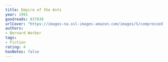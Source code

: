 ```yaml
---
title: Empire of the Ants
year: 1991
goodreads: 837039
urlCover: "https://images-na.ssl-images-amazon.com/images/S/compressed.photo.goodreads.com/books/1388806191i/837039.jpg"
authors:
- Bernard Werber
tags:
- Fiction
rating: 4
hasNotes: false
---
```

